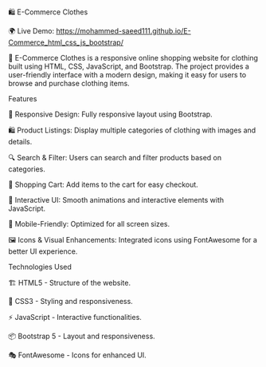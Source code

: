 🛍️ E-Commerce Clothes

🌍 Live Demo: https://mohammed-saeed111.github.io/E-Commerce_html_css_js_bootstrap/

🛒 E-Commerce Clothes is a responsive online shopping website for clothing built using HTML, CSS, JavaScript, and Bootstrap. The project provides a user-friendly interface with a modern design, making it easy for users to browse and purchase clothing items.

Features

🎨 Responsive Design: Fully responsive layout using Bootstrap.

🛍️ Product Listings: Display multiple categories of clothing with images and details.

🔍 Search & Filter: Users can search and filter products based on categories.

🛒 Shopping Cart: Add items to the cart for easy checkout.

🎯 Interactive UI: Smooth animations and interactive elements with JavaScript.

📱 Mobile-Friendly: Optimized for all screen sizes.

🖼️ Icons & Visual Enhancements: Integrated icons using FontAwesome for a better UI experience.

Technologies Used

🏗️ HTML5 - Structure of the website.

🎨 CSS3 - Styling and responsiveness.

⚡ JavaScript - Interactive functionalities.

📦 Bootstrap 5 - Layout and responsiveness.

🎭 FontAwesome - Icons for enhanced UI.
